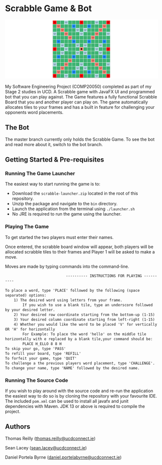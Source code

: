 # Scrabble Game &  Bot
![Image of Scrabble Board](./Scrabble-Board.png)

My Software Engineering Project (COMP20050) completed as part of my Stage 2 studies in UCD. 
A Scrabble game with JavaFX UI and programmed bot that you can play against.
The Game features a fully functional Scrabble Board that you and another player can play on. The game automatically 
allocates tiles to your frames and has a built in feature for challenging your opponents word placements.

## The Bot
The master branch currently only holds the Scrabble Game. To see the bot and read more about it, switch to the bot branch.

## Getting Started & Pre-requisites
### Running The Game Launcher
The easiest way to start running the game is to: 
* Download the ```scrabble-launcher.zip``` located in the root of this repository.
* Unzip the package and navigate to the ```bin``` directory.
* Launch the application from the terminal using ```./launcher.sh```  
* No JRE is required to run the game using the launcher.

### Playing The Game
To get started the two players must enter their names. 

Once entered, the scrabble board window will appear, both players will be allocated scrabble tiles to their frames and Player 1 will be asked to make a move.

Moves are made by typing commands into the command-line.
```
                            ---------- INSTRUCTIONS FOR PLAYING ----------  
                                            
To place a word, type 'PLACE' followed by the following (space separated) options:
    1) The desired word using letters from your frame.
        If you wish to use a blank tile, type an underscore followed by your desired letter.
    2) Your desired row coordinate starting from the bottom-up (1-15)
    3) Your desired column coordinate starting from left-right (1-15)
    4) Whether you would like the word to be placed 'V' for vertically OR 'H' for horizontally
        For Example: To place the word 'hello' on the middle tile horizontally with e replaced by a blank tile,your command should be:
        PLACE H_ELLO 8 8 H
To skip your go, type 'PASS'
To refill your board, type 'REFILL'
To forfeit your game, type 'QUIT'
To challenge a the previous players word placement, type 'CHALLENGE'.
To change your name, type 'NAME' followed by the desired name.
```

### Running The Source Code
If you wish to play around with the source code and re-run the application the easiest way to do so is by cloning the repository with your favourite IDE. 
The included `pom.xml` can be used to install all javafx and junit dependencies with Maven. JDK 13 or above is required to compile the project.

## Authors
Thomas Reilly (thomas.reilly@ucdconnect.ie)

Sean Lacey (sean.lacey@ucdconnect.ie)

Daniel Portela Byrne (daniel.portelabyrne@ucdconnect.ie)